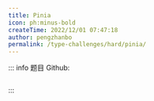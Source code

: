 ```yaml
---
title: Pinia
icon: ph:minus-bold
createTime: 2022/12/01 07:47:18
author: pengzhanbo
permalink: /type-challenges/hard/pinia/
---
```


::: info 题目
Github: []()

```ts

```

:::
